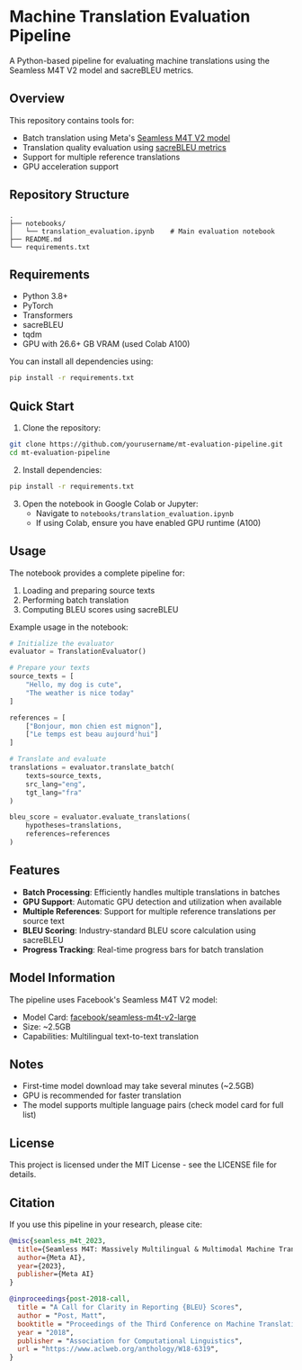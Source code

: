 # Machine Translation Evaluation Pipeline

A Python-based pipeline for evaluating machine translations using the Seamless M4T V2 model and sacreBLEU metrics.

## Overview

This repository contains tools for:
- Batch translation using Meta's [Seamless M4T V2 model](https://huggingface.co/facebook/seamless-m4t-v2-large)
- Translation quality evaluation using [sacreBLEU metrics](https://github.com/mjpost/sacrebleu)
- Support for multiple reference translations
- GPU acceleration support

## Repository Structure

```
.
├── notebooks/
│   └── translation_evaluation.ipynb    # Main evaluation notebook
├── README.md
└── requirements.txt
```

## Requirements

- Python 3.8+
- PyTorch
- Transformers
- sacreBLEU
- tqdm
- GPU with 26.6+ GB VRAM (used Colab A100)

You can install all dependencies using:

```bash
pip install -r requirements.txt
```

## Quick Start

1. Clone the repository:
```bash
git clone https://github.com/yourusername/mt-evaluation-pipeline.git
cd mt-evaluation-pipeline
```

2. Install dependencies:
```bash
pip install -r requirements.txt
```

3. Open the notebook in Google Colab or Jupyter:
   - Navigate to `notebooks/translation_evaluation.ipynb`
   - If using Colab, ensure you have enabled GPU runtime (A100)

## Usage

The notebook provides a complete pipeline for:

1. Loading and preparing source texts
2. Performing batch translation
3. Computing BLEU scores using sacreBLEU

Example usage in the notebook:

```python
# Initialize the evaluator
evaluator = TranslationEvaluator()

# Prepare your texts
source_texts = [
    "Hello, my dog is cute",
    "The weather is nice today"
]

references = [
    ["Bonjour, mon chien est mignon"],
    ["Le temps est beau aujourd'hui"]
]

# Translate and evaluate
translations = evaluator.translate_batch(
    texts=source_texts,
    src_lang="eng",
    tgt_lang="fra"
)

bleu_score = evaluator.evaluate_translations(
    hypotheses=translations,
    references=references
)
```

## Features

- **Batch Processing**: Efficiently handles multiple translations in batches
- **GPU Support**: Automatic GPU detection and utilization when available
- **Multiple References**: Support for multiple reference translations per source text
- **BLEU Scoring**: Industry-standard BLEU score calculation using sacreBLEU
- **Progress Tracking**: Real-time progress bars for batch translation

## Model Information

The pipeline uses Facebook's Seamless M4T V2 model:
- Model Card: [facebook/seamless-m4t-v2-large](https://huggingface.co/facebook/seamless-m4t-v2-large)
- Size: ~2.5GB
- Capabilities: Multilingual text-to-text translation

## Notes

- First-time model download may take several minutes (~2.5GB)
- GPU is recommended for faster translation
- The model supports multiple language pairs (check model card for full list)

## License

This project is licensed under the MIT License - see the LICENSE file for details.

## Citation

If you use this pipeline in your research, please cite:

```bibtex
@misc{seamless_m4t_2023,
  title={Seamless M4T: Massively Multilingual & Multimodal Machine Translation},
  author={Meta AI},
  year={2023},
  publisher={Meta AI}
}

@inproceedings{post-2018-call,
  title = "A Call for Clarity in Reporting {BLEU} Scores",
  author = "Post, Matt",
  booktitle = "Proceedings of the Third Conference on Machine Translation: Research Papers",
  year = "2018",
  publisher = "Association for Computational Linguistics",
  url = "https://www.aclweb.org/anthology/W18-6319",
}
```
